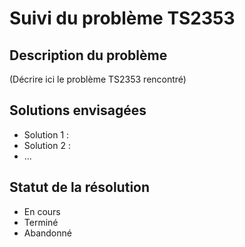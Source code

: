 # Suivi du problème TS2353

## Description du problème

(Décrire ici le problème TS2353 rencontré)

## Solutions envisagées

- Solution 1 :
- Solution 2 :
- ...

## Statut de la résolution

- En cours
- Terminé
- Abandonné
